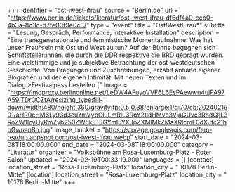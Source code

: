 +++
identifier = "ost-iwest-ifrau"
source = "Berlin.de"
url = "https://www.berlin.de/tickets/literatur/ost-iwest-ifrau-df6df4a0-ccb0-4b3a-8c3c-d7fe00f9e0c3/"
type = "event"
title = "Ost*IWest*IFrau*"
subtitle = "Lesung, Gespräch, Performance, interaktive Installation"
description = "Eine transgenerationale und feministische Momentaufnahme: Was hat unser Frau*sein mit Ost und West zu tun? Auf der Bühne begegnen sich Schriftsteller:innen, die durch die DDR respektive die BRD geprägt wurden. Eine vielstimmige und je subjektive Betrachtung der ost-westdeutschen Geschichte. Von Prägungen und Zuschreibungen, erzählt anhand eigener Biografien und der eigenen Intimität. Mit neuen Texten und im Dialog.>Festivalpass bestellen ["
image = "https://imgproxy.berlinonline.net/LeDW4AFuyoVVF6L6EsPAewwu4ujPA97A59iTDrOCZtA/resizing_type:fill-down/width:480/height:360/gravity:fp:0.5:0.38/enlarge:1/q:70/cb:2024021901/aHR0cHM6Ly93d3cuYmVybGluLmRlL3RpY2tldHMvc3VjaGUvc3RhdGljL3RoZW1lcyUyRmZyb250ZW5kJTJGYmluYXJpZXMlMkZMaXRlcmF0dXJfc21hbGwuanBn.jpg"
image_bucket = "https://storage.googleapis.com/fem-readup.appspot.com/ost-iwest-ifrau.webp"
start_date = "2024-03-08T18:00:00.000"
end_date = "2024-03-08T18:00:00.000"
category = "Literatur"
organizer = "Volksbühne am Rosa-Luxemburg-Platz - Roter Salon"
updated = "2024-02-19T00:33:19.000"
languages = []
[contact]
location_street = "Rosa-Luxemburg-Platz"
location_city = " 10178 Berlin-Mitte"
[location]
location_street = "Rosa-Luxemburg-Platz"
location_city = " 10178 Berlin-Mitte"
+++